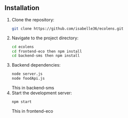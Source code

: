 ## Installation

1. Clone the repository:
   ```bash
   git clone https://github.com/isabelle36/ecolens.git
   ```
2. Navigate to the project directory:
   ```bash
   cd ecolens
   cd frontend-eco then npm install
   cd backend-sms then npm install
   ```
3. Backend dependencies:
   ```bash
   node server.js
   node foodApi.js
   ```
   This in backend-sms
4. Start the development server:
   ```bash
   npm start
   ```
   This in frontend-eco
